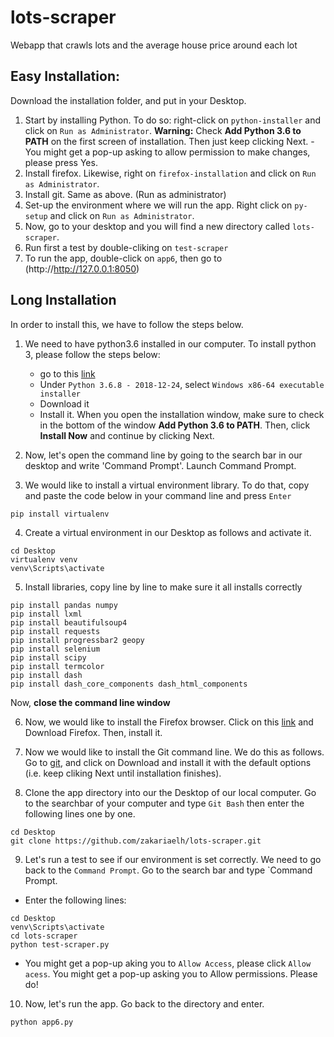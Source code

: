 # lots-scraper

Webapp that crawls lots and the average house price around each lot

## Easy Installation:

Download the installation folder, and put in your Desktop. 
1. Start by installing Python. To do so: right-click on `python-installer` and click on `Run as Administrator`. **Warning:** Check **Add Python 3.6 to PATH** on the first screen of installation. Then just keep clicking Next.
        - You might get a pop-up asking to allow permission to make changes, please press Yes. 
2. Install firefox. Likewise, right on `firefox-installation` and click on `Run as Administrator`.
3. Install git. Same as above. (Run as administrator)
4. Set-up the environment where we will run the app. Right click on `py-setup` and click on `Run as Administrator`. 
5. Now, go to your desktop and you will find a new directory called `lots-scraper`. 
6. Run first a test by double-cliking on `test-scraper`
7. To run the app, double-click on `app6`, then go to (http://http://127.0.0.1:8050)


## Long Installation
In order to install this, we have to follow the steps below. 

1. We need to have python3.6 installed in our computer. To install python 3, please follow the steps below: 
    - go to this [link](https://www.python.org/downloads/windows/)
    - Under `Python 3.6.8 - 2018-12-24`, select `Windows x86-64 executable installer`
    - Download it
    - Install it. When you open the installation window, make sure to check in the bottom of the window **Add Python 3.6 to PATH**. Then, click **Install Now** and continue by clicking Next. 

2. Now, let's open the command line by going to the search bar in our desktop and write 'Command Prompt'. Launch Command Prompt.

3. We would like to install a virtual environment library. To do that, copy and paste the code below in your command line and press `Enter` 

```
pip install virtualenv
```
4. Create a virtual environment in our Desktop as follows and activate it.
```
cd Desktop
virtualenv venv 
venv\Scripts\activate
```

5. Install libraries, copy line by line to make sure it all installs correctly
```
pip install pandas numpy
pip install lxml 
pip install beautifulsoup4
pip install requests
pip install progressbar2 geopy
pip install selenium 
pip install scipy 
pip install termcolor
pip install dash
pip install dash_core_components dash_html_components
```

Now, **close the command line window**


6. Now, we would like to install the Firefox browser. Click on this [link](https://www.mozilla.org/en-US/firefox/new/) and Download Firefox. Then, install it. 

7. Now we would like to install the Git command line. We do this as follows. Go to [git](https://gitforwindows.org/), and click on Download and install it with the default options (i.e. keep cliking Next until installation finishes). 

8. Clone the app directory into our the Desktop of our local computer. Go to the searchbar of your computer and type `Git Bash` then enter the following lines one by one. 
```
cd Desktop
git clone https://github.com/zakariaelh/lots-scraper.git
```

9. Let's run a test to see if our environment is set correctly. We need to go back to the `Command Prompt`. Go to the search bar and type `Command Prompt. 
  - Enter the following lines: 
  ```
  cd Desktop
  venv\Scripts\activate 
  cd lots-scraper
  python test-scraper.py
  ```
  - You might get a pop-up aking you to `Allow Access`, please click `Allow acess`. 
  You might get a pop-up asking you to Allow permissions. Please do! 
  
10. Now, let's run the app. Go back to the directory and enter.
```
python app6.py
```

